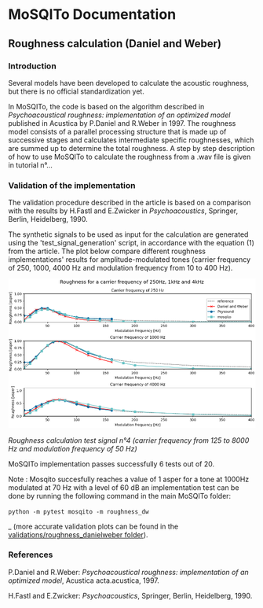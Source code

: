 # MoSQITo Documentation
## Roughness calculation (Daniel and Weber)

### Introduction

Several models have been developed to calculate the acoustic roughness, but there is no official standardization yet. 

In MoSQITo, the code is based on the algorithm described in *Psychoacoustical roughness: implementation of an optimized model* published in Acustica by P.Daniel and R.Weber in 1997.
The roughness model consists of a parallel processing structure that is made up of successive stages and calculates intermediate specific roughnesses, which are summed up to determine the total roughness.
A step by step description of how to use MoSQITo to calculate the roughness from a .wav file is given in tutorial n°...

### Validation of the implementation

The validation procedure described in the article is based on a comparison with the results by H.Fastl and E.Zwicker in *Psychoacoustics*, Springer, Berlin, Heidelberg, 1990. 

The synthetic signals to be used as input for the calculation are generated using the 'test_signal_generation' script, in accordance with the equation (1) from the article. 
The plot below compare different roughness implementations' results for amplitude-modulated tones (carrier frequency of 250, 1000, 4000 Hz and modulation frequency from 10 to 400 Hz). 


![](../mosqito/validations/roughness_danielweber/roughness_implementations_comparison.png)

*Roughness calculation test signal n°4 (carrier frequency from 125 to 8000 Hz and modulation frequency of 50 Hz)*

MoSQITo implementation passes successfully 6 tests out of 20.




Note : Mosqito succesfully reaches a value of 1 asper for a tone at 1000Hz modulated at 70 Hz with a level of 60 dB
an implementation test can be done by running the following command in the main MoSQITo folder: 

```python -m pytest mosqito -m roughness_dw``` 

_ (more accurate validation plots can be found in the [validations/roughness_danielweber folder](../mosqito/validations/roughness_danielweber)). 


### References

P.Daniel and R.Weber: *Psychoacoustical roughness: implementation of an optimized model*, Acustica acta.acustica, 1997.

H.Fastl and E.Zwicker: *Psychoacoustics*, Springer, Berlin, Heidelberg, 1990. 